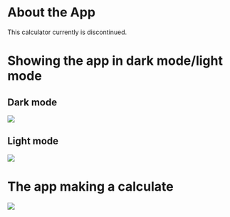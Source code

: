 # About the App
This calculator currently is discontinued.

# Showing the app in dark mode/light mode

## Dark mode
<img src="https://imgur.com/CMibinI.png"/> 

## Light mode
<img src="https://imgur.com/TEYpVlz.png"/> 

# The app making a calculate

<img src="https://imgur.com/dRfMrDE.png"/>
